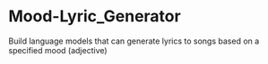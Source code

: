 # Mood-Lyric_Generator
Build language models that can generate lyrics to songs based on a specified mood (adjective)

